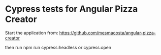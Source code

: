 # Cypress tests for Angular Pizza Creator

Start the application from: https://github.com/mesmacosta/angular-pizza-creator

then run npm run cypress:headless or cypress:open